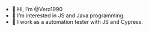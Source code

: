 - 👋 Hi, I’m @Vero1990
- 👀 I’m interested in JS and Java programming. 
- 🌱 I work as a automation tester with JS and Cypress.  

<!---
Vero1990/Vero1990 is a ✨ special ✨ repository because its `README.md` (this file) appears on your GitHub profile.
You can click the Preview link to take a look at your changes.
--->
